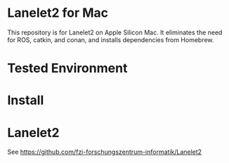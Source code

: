 # Lanelet2 for Mac
This repository is for Lanelet2 on Apple Silicon Mac. It eliminates the need for ROS, catkin, and conan, and installs dependencies from Homebrew.

# Tested Environment

# Install


# Lanelet2

See https://github.com/fzi-forschungszentrum-informatik/Lanelet2
